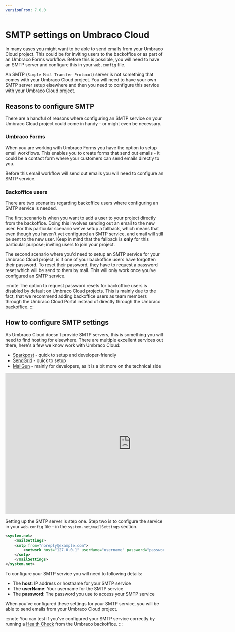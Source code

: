 ```yaml
---
versionFrom: 7.0.0
---
```


# SMTP settings on Umbraco Cloud

In many cases you might want to be able to send emails from your Umbraco Cloud project. This could be for inviting users to the backoffice or as part of an Umbraco Forms workflow. Before this is possible, you will need to have an SMTP server and configure this in your `web.config` file.

An SMTP (`Simple Mail Transfer Protocol`) server is not something that comes with your Umbraco Cloud project. You will need to have your own SMTP server setup elsewhere and then you need to configure this service with your Umbraco Cloud project.

## Reasons to configure SMTP

There are a handful of reasons where configuring an SMTP service on your Umbraco Cloud project could come in handy - or might even be necessary.

### Umbraco Forms

When you are working with Umbraco Forms you have the option to setup email workflows. This enables you to create forms that send out emails - it could be a contact form where your customers can send emails directly to you.

Before this email workflow will send out emails you will need to configure an SMTP service.

### Backoffice users

There are two scenarios regarding backoffice users where configuring an SMTP service is needed.

The first scenario is when you want to add a user to your project directly from the backoffice. Doing this involves sending out an email to the new user. For this particular scenario we've setup a fallback, which means that even though you haven't yet configured an SMTP service, and email will still be sent to the new user. Keep in mind that the fallback is **only** for this particular purpose; inviting users to join your project.

The second scenario where you'd need to setup an SMTP service for your Umbraco Cloud project, is if one of your backoffice users have forgotten their password. To reset their password, they have to request a password reset which will be send to them by mail. This will only work once you've configured an SMTP service.

:::note
The option to request password resets for backoffice users is disabled by default on Umbraco Cloud projects. This is mainly due to the fact, that we recommend adding backoffice users as team members through the Umbraco Cloud Portal instead of directly through the Umbraco backoffice.
:::

## How to configure SMTP settings

As Umbraco Cloud doesn't provide SMTP servers, this is something you will need to find hosting for elsewhere. There are multiple excellent services out there, here's a few we know work with Umbraco Cloud:

* [Sparkpost](https://www.sparkpost.com/) - quick to setup and developer-friendly
* [SendGrid](https://sendgrid.com/) - quick to setup
* [MailGun](https://www.mailgun.com/) - mainly for developers, as it is a bit more on the technical side

<iframe width="800" height="450" src="https://www.youtube.com/embed/YcoFF-Ke55o?rel=0" frameborder="0" allow="autoplay; encrypted-media" allowfullscreen></iframe>

Setting up the SMTP server is step one. Step two is to configure the service in your `web.config` file - in the `system.net/mailSettings` section.

```xml
<system.net>
    <mailSettings>
    <smtp from="noreply@example.com">
        <network host="127.0.0.1" userName="username" password="password" />
    </smtp>
    </mailSettings>
</system.net>
```

To configure your SMTP service you will need to following details:

* The **host**: IP address or hostname for your SMTP service
* The **userName**: Your username for the SMTP service
* The **password**: The password you use to access your SMTP service

When you've configured these settings for your SMTP service, you will be able to send emails from your Umbraco Cloud project.

:::note
You can test if you've configured your SMTP service correctly by running a [Health Check](https://our.umbraco.com/Documentation/Extending/Healthcheck/) from the Umbraco backoffice.
:::
